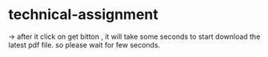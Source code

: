 # technical-assignment

-> after it click on get bitton , it will take some seconds to  start download the latest pdf file. so please wait for few seconds.
